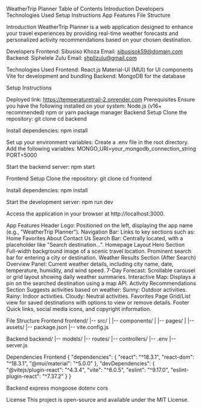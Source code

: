 WeatherTrip Planner
Table of Contents
Introduction
Developers
Technologies Used
Setup Instructions
App Features
File Structure

Introduction
WeatherTrip Planner is a web application designed to enhance your travel experiences by providing real-time weather forecasts and personalized activity recommendations based on your chosen destination.

Developers
Frontend: Sibusiso Khoza
 Email: sibusisok59@domain.com
Backend: Siphelele Zulu
 Email: shpllzulu@gmail.com

Technologies Used
Frontend:
React.js
Material-UI (MUI) for UI components
Vite for development and bundling
Backend:
MongoDB for the database

Setup Instructions

Deployed link: https://temperaturetrail-2.onrender.com
Prerequisites
Ensure you have the following installed on your system:
Node.js (v16+ recommended)
npm or yarn package manager
Backend Setup
Clone the repository:
 git clone <backend-repo-url>
cd backend


Install dependencies:
 npm install


Set up your environment variables:
Create a .env file in the root directory.
Add the following variables:
 MONGO_URI=your_mongodb_connection_string
PORT=5000


Start the backend server:
 npm start


Frontend Setup
Clone the repository:
 git clone <frontend-repo-url>
cd frontend


Install dependencies:
 npm install


Start the development server:
 npm run dev


Access the application in your browser at http://localhost:3000.

App Features
Header
Logo: Positioned on the left, displaying the app name (e.g., "WeatherTrip Planner").
Navigation Bar: Links to key sections such as:
Home
Favorites
About
Contact Us
Search Bar: Centrally located, with a placeholder like "Search destination...".
Homepage Layout
Hero Section
Full-width background image of a scenic travel location.
Prominent search bar for entering a city or destination.
Weather Results Section (After Search)
Overview Panel:
Current weather details, including city name, date, temperature, humidity, and wind speed.
7-Day Forecast:
Scrollable carousel or grid layout showing daily weather summaries.
Interactive Map:
Displays a pin on the searched destination using a map API.
Activity Recommendations Section
Suggests activities based on weather:
Sunny: Outdoor activities.
Rainy: Indoor activities.
Cloudy: Neutral activities.
Favorites Page
Grid/List view for saved destinations with options to view or remove details.
Footer
Quick links, social media icons, and copyright information.

File Structure
Frontend
frontend/
|-- src/
|   |-- components/
|   |-- pages/
|   |-- assets/
|-- package.json
|-- vite.config.js

Backend
backend/
|-- models/
|-- routes/
|-- controllers/
|-- .env
|-- server.js


Dependencies
Frontend
{
  "dependencies": {
    "react": "^18.3.1",
    "react-dom": "^18.3.1",
    "@mui/material": "^5.0.0"
  },
  "devDependencies": {
    "@vitejs/plugin-react": "^4.3.4",
    "vite": "^6.0.5",
    "eslint": "^9.17.0",
    "eslint-plugin-react": "^7.37.2"
  }
}

Backend
express
mongoose
dotenv
cors

License
This project is open-source and available under the MIT License.
